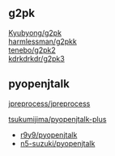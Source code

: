 
## g2pk
[Kyubyong/g2pk](https://github.com/Kyubyong/g2pK)<br>
[harmlessman/g2pkk](https://github.com/harmlessman/g2pkk)<br>
[tenebo/g2pk2](https://github.com/tenebo/g2pk2)<br>
[kdrkdrkdr/g2pk3](https://github.com/kdrkdrkdr/g2pk3)<br>
  
## pyopenjtalk
[jpreprocess/jpreprocess](https://github.com/jpreprocess/jpreprocess)<br>
  
[tsukumijima/pyopenjtalk-plus](https://github.com/tsukumijima/pyopenjtalk-plus)<br>
- [r9y9/pyopenjtalk](https://github.com/r9y9/pyopenjtalk)<br>
- [n5-suzuki/pyopenjtalk](https://github.com/n5-suzuki/pyopenjtalk)<br>